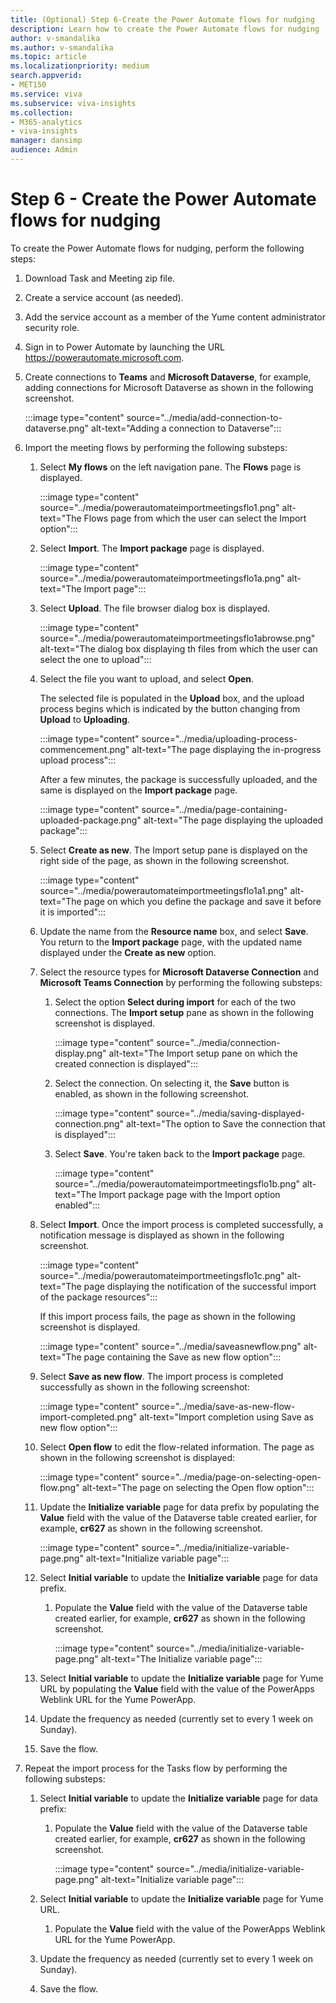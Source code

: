 ```yaml
---
title: (Optional) Step 6-Create the Power Automate flows for nudging
description: Learn how to create the Power Automate flows for nudging
author: v-smandalika
ms.author: v-smandalika
ms.topic: article
ms.localizationpriority: medium 
search.appverid:
- MET150
ms.service: viva 
ms.subservice: viva-insights
ms.collection: 
- M365-analytics
- viva-insights
manager: dansimp
audience: Admin
---
```


# Step 6 - Create the Power Automate flows for nudging

To create the Power Automate flows for nudging, perform the following steps:
1. Download Task and Meeting zip file.
1. Create a service account (as needed).
1. Add the service account as a member of the Yume content administrator security role.
1. Sign in to Power Automate by launching the URL https://powerautomate.microsoft.com.
1. Create connections to **Teams** and **Microsoft Dataverse**, for example, adding connections for Microsoft Dataverse as shown in the following screenshot.

   :::image type="content" source="../media/add-connection-to-dataverse.png" alt-text="Adding a connection to Dataverse":::

1. Import the meeting flows by performing the following substeps:
    1. Select **My flows** on the left navigation pane. The **Flows** page is displayed.
    
       :::image type="content" source="../media/powerautomateimportmeetingsflo1.png" alt-text="The Flows page from which the user can select the Import option":::

    1. Select **Import**. The **Import package** page is displayed.
    
       :::image type="content" source="../media/powerautomateimportmeetingsflo1a.png" alt-text="The Import page":::

    1.  Select **Upload**. The file browser dialog box is displayed.
    
        :::image type="content" source="../media/powerautomateimportmeetingsflo1abrowse.png" alt-text="The dialog box displaying th files from which the user can select the one to upload":::

    1. Select the file you want to upload, and select **Open**.
    
       The selected file is populated in the **Upload** box, and the upload process begins which is indicated by the button changing from **Upload** to **Uploading**.

       :::image type="content" source="../media/uploading-process-commencement.png" alt-text="The page displaying the in-progress upload process":::

       After a few minutes, the package is successfully uploaded, and the same is displayed on the **Import package** page.

       :::image type="content" source="../media/page-containing-uploaded-package.png" alt-text="The page displaying the uploaded package":::
     
    1. Select **Create as new**. The Import setup pane is displayed on the right side of the page, as shown in the following screenshot.
    
       :::image type="content" source="../media/powerautomateimportmeetingsflo1a1.png" alt-text="The page on which you define the package and save it before it is imported":::

    1. Update the name from the **Resource name** box, and select **Save**. You return to the **Import package** page, with the updated name displayed under the **Create as new** option.
    1. Select the resource types for **Microsoft Dataverse Connection** and **Microsoft Teams Connection** by performing the following substeps:
        1. Select the option **Select during import** for each of the two connections.
           The **Import setup** pane as shown in the following screenshot is displayed.

           :::image type="content" source="../media/connection-display.png" alt-text="The Import setup pane on which the created connection is displayed":::
        1. Select the connection. On selecting it, the **Save** button is enabled, as shown in the following screenshot.
        
           :::image type="content" source="../media/saving-displayed-connection.png" alt-text="The option to Save the connection that is displayed":::

        1. Select **Save**. You're taken back to the **Import package** page.

           :::image type="content" source="../media/powerautomateimportmeetingsflo1b.png" alt-text="The Import package page with the Import option enabled":::  

    1. Select **Import**. Once the import process is completed successfully, a notification message is displayed as shown in the following screenshot.
   
       :::image type="content" source="../media/powerautomateimportmeetingsflo1c.png" alt-text="The page displaying the notification of the successful import of the package resources":::

       If this import process fails, the page as shown in the following screenshot is displayed.

       :::image type="content" source="../media/saveasnewflow.png" alt-text="The page containing the Save as new flow option":::
           
    1. Select **Save as new flow**. The import process is completed successfully as shown in the following screenshot:
    
       :::image type="content" source="../media/save-as-new-flow-import-completed.png" alt-text="Import completion using Save as new flow option":::
         
    1. Select **Open flow** to edit the flow-related information. The page as shown in the following screenshot is displayed:
    
       :::image type="content" source="../media/page-on-selecting-open-flow.png" alt-text="The page on selecting the Open flow option":::
       
    1. Update the **Initialize variable** page for data prefix by populating the **Value** field with the value of the Dataverse table created earlier, for example, **cr627** as shown in the following screenshot.
      
       :::image type="content" source="../media/initialize-variable-page.png" alt-text="Initialize variable page":::

    1. Select **Initial variable** to update the **Initialize variable** page for data prefix.
        1. Populate the **Value** field with the value of the Dataverse table created earlier, for example, **cr627** as shown in the following screenshot.
        
           :::image type="content" source="../media/initialize-variable-page.png" alt-text="The Initialize variable page":::

    1. Select **Initial variable** to update the **Initialize variable** page for Yume URL by populating the **Value** field with the value of the PowerApps Weblink URL for the Yume PowerApp.
    1. Update the frequency as needed (currently set to every 1 week on Sunday).
    1. Save the flow.
1. Repeat the import process for the Tasks flow by performing the following substeps:
    1. Select **Initial variable** to update the **Initialize variable** page for data prefix:
        1. Populate the **Value** field with the value of the Dataverse table created earlier, for example, **cr627** as shown in the following screenshot.
        
           :::image type="content" source="../media/initialize-variable-page.png" alt-text="Initialize variable page":::

    1. Select **Initial variable** to update the **Initialize variable** page for Yume URL.
        1. Populate the **Value** field with the value of the PowerApps Weblink URL for the Yume PowerApp.
    1. Update the frequency as needed (currently set to every 1 week on Sunday).
    1. Save the flow.